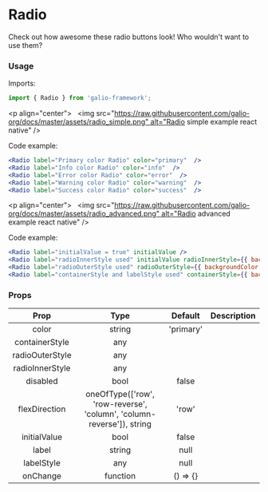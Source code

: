 # Radio
Check out how awesome these radio buttons look! Who wouldn't want to use them?

### Usage
Imports:
```js
import { Radio } from 'galio-framework';
```

<p align="center">
  <img src="https://raw.githubusercontent.com/galio-org/docs/master/assets/radio_simple.png" alt="Radio simple example react native" />
</p>

Code example:
```jsx
<Radio label="Primary color Radio" color="primary"  />
<Radio label="Info color Radio" color="info"  />
<Radio label="Error color Radio" color="error"  />
<Radio label="Warning color Radio" color="warning"  />
<Radio label="Success color Radio" color="success"  />
```

<p align="center">
  <img src="https://raw.githubusercontent.com/galio-org/docs/master/assets/radio_advanced.png" alt="Radio advanced example react native" />
</p>

Code example:
```jsx
<Radio label="initialValue = true" initialValue />
<Radio label="radioInnerStyle used" initialValue radioInnerStyle={{ backgroundColor: "#FE2472" }} />
<Radio label="radioOuterStyle used" radioOuterStyle={{ backgroundColor: '#FF9C09' }} />
<Radio label="containerStyle and labelStyle used" containerStyle={{ backgroundColor: "#FE247220" }} labelStyle={{ color: '#1232FF' }} />
```

### Props

|       Prop      |                                  Type                                 |  Default  | Description |
|:---------------:|:---------------------------------------------------------------------:|:---------:|:-----------:|
|      color      |                                 string                                | 'primary' |             |
|  containerStyle |                                  any                                  |           |             |
| radioOuterStyle |                                  any                                  |           |             |
| radioInnerStyle |                                  any                                  |           |             |
|     disabled    |                                  bool                                 |   false   |             |
|  flexDirection  | oneOfType(['row', 'row-reverse', 'column', 'column-reverse']), string |   'row'   |             |
|   initialValue  |                                  bool                                 |   false   |             |
|      label      |                                 string                                |    null   |             |
|    labelStyle   |                                  any                                  |    null   |             |
|     onChange    |                                function                               |  () => {} |             |